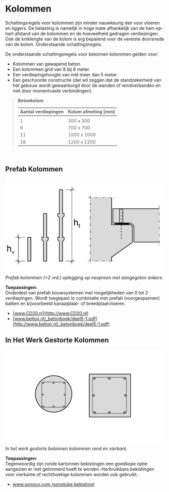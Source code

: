 # Kolommen

Schattingsregels voor kolommen zijn minder nauwkeurig dan voor vloeren en liggers. De belasting is namelijk in hoge mate afhankelijk van de hart-op-hart afstand van de kolommen en de hoeveelheid gedragen verdiepingen. Ook de kniklengte van de kolom is erg bepalend voor de vereiste doorsnede van de kolom. Onderstaande schattingsregels.

De onderstaande schattingsregels voor betonnen kolommen gelden voor:

- Kolommen van gewapend beton.
- Een kolommen grid van 8 bij 8 meter.
- Een verdiepingshoogte van niet meer dan 5 meter.
- Een geschoorde constructie (dat wil zeggen dat de standzekerheid van het gebouw wordt gewaarborgd door de wanden of windverbanden en niet door momentvaste verbindingen).

> **Betonkolom**
>
> | Aantal verdiepingen | Kolom afmeting [mm] |
> |---------------------|----------------------|
> |                     |                      |
> | 1                   | 300 x 300            |
> | 6                   | 700 x 700            |
> | 11                  | 1000 x 1000          |
> | 16                  | 1200 x 1200          |

<br>

## Prefab Kolommen

![Prefab Kolommen](ImagesBeton/8.gegevens_beton_prefab_kolom.png)  
*Prefab kolommen (<2 vrd.) oplegging op neopreen met aangegoten ankers.*

**Toepassingen:**  
Onderdeel van prefab bouwsystemen met mogelijkheden van 0 tot 2 verdiepingen. Wordt toegepast in combinatie met prefab (voorgespannen) balken en bijvoorbeeld kanaalplaat- of breedplaatvloeren.

- [www.CD20.nl](http://www.CD20.nl)  
- [www.belton.nl/_betonboek/deel5-1.pdf](http://www.belton.nl/_betonboek/deel5-1.pdf)


## In Het Werk Gestorte Kolommen

![In Het Werk Gestorte Kolommen](ImagesBeton/8.gegevens_beton_in_het_werk_kolom.png)  
*In het werk gestorte betonnen kolommen rond en vierkant.*

**Toepassingen:**  
Tegenwoordig zijn ronde kartonnen bekistingen een goedkope optie aangezien er niet getimmerd hoeft te worden. Herbruikbare bekistingen voor vierkante of rechthoekige kolommen worden ook gebruikt.

- [www.sonoco.com (sonotube bekisting)](http://www.sonoco.com)
